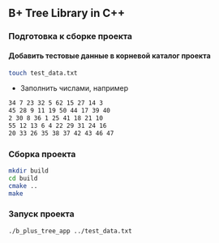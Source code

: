 ## B+ Tree Library in C++

### Подготовка к сборке проекта

#### Добавить тестовые данные в корневой каталог проекта
```bash
touch test_data.txt
```
- Заполнить числами, например
```txt
34 7 23 32 5 62 15 27 14 3
45 28 9 11 19 50 44 17 39 40
2 30 8 36 1 25 41 18 21 10
55 12 13 6 4 22 29 31 24 16
20 33 26 35 38 37 42 43 46 47
```

### Сборка проекта

```bash
mkdir build
cd build
cmake ..
make
```

### Запуск проекта 
```bash
./b_plus_tree_app ../test_data.txt
```